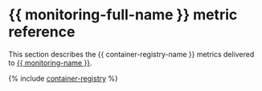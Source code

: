 # {{ monitoring-full-name }} metric reference

This section describes the {{ container-registry-name }} metrics delivered to [{{ monitoring-name }}](../monitoring/).

{% include [container-registry](../_includes/monitoring/metrics-ref/container-registry.md) %}